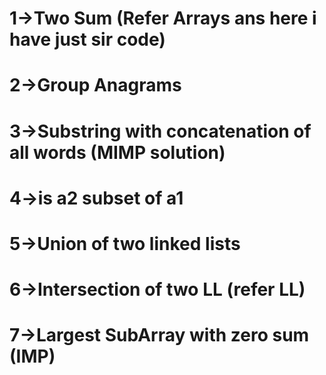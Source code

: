 # 1->Two Sum (Refer Arrays ans here i have just sir code)
# 2->Group Anagrams
# 3->Substring with concatenation of all words (MIMP solution) 

# 4->is a2 subset of a1 
# 5->Union of two linked lists
# 6->Intersection of two LL (refer LL)
# 7->Largest SubArray with zero sum (IMP)
